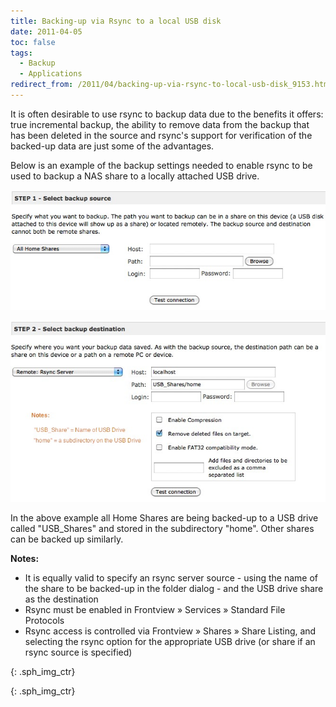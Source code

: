 ```yaml
---
title: Backing-up via Rsync to a local USB disk
date: 2011-04-05
toc: false
tags:
  - Backup
  - Applications
redirect_from: /2011/04/backing-up-via-rsync-to-local-usb-disk_9153.html
---
```


It is often desirable to use rsync to backup data due to the benefits it offers: true incremental backup, the ability to remove data from the backup that has been deleted in the source and rsync's support for verification of the backed-up data are just some of the advantages.

Below is an example of the backup settings needed to enable rsync to be used to backup a NAS share to a locally attached USB drive.

![Rsync Backup Source][]

![Rsync Backup Destination][]

In the above example all Home Shares are being backed-up to a USB drive called "USB_Shares" and stored in the subdirectory "home". Other shares can be backed up similarly.

**Notes:**

* It is equally valid to specify an rsync server source - using the name of the share to be backed-up in the folder dialog - and the USB drive share as the destination
* Rsync must be enabled in Frontview » Services » Standard File Protocols
* Rsync access is controlled via Frontview » Shares » Share Listing, and selecting the rsync option for the appropriate USB drive (or share if an rsync source is specified)

[Rsync Backup Source]: /assets/images/readynas/HomeShareUSBBackupSrc.jpg "Backup Source"
{: .sph_img_ctr}

[Rsync Backup Destination]: /assets/images/readynas/HomeShareUSBBackupDest.jpg "Backup Destination"
{: .sph_img_ctr}
